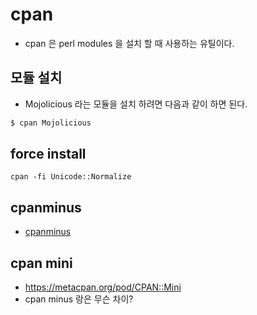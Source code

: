 # cpan
* cpan 은 perl modules 을 설치 할 때 사용하는 유틸이다.

## 모듈 설치
* Mojolicious 라는 모듈을 설치 하려면 다음과 같이 하면 된다.
```bash
$ cpan Mojolicious
```

## force install
```
cpan -fi Unicode::Normalize
```

## cpanminus
* [cpanminus](cpanm.md)

## cpan mini
* https://metacpan.org/pod/CPAN::Mini
* cpan minus 랑은 무슨 차이?